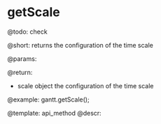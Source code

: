 getScale
=============


@todo:
	check 

@short:
	returns the configuration of the time scale

@params:

@return:

- scale		object 			the configuration of the time scale



@example:
gantt.getScale();


@template:	api_method
@descr:

